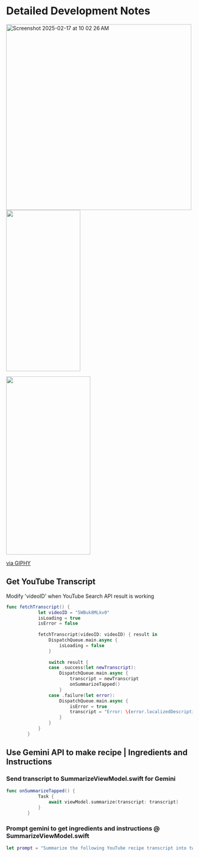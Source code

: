 # Detailed Development Notes

<img width="500" alt="Screenshot 2025-02-17 at 10 02 26 AM" src="https://github.com/user-attachments/assets/e0c5c1e4-9391-4824-83be-604233fb54f4" />

<img src="https://media.giphy.com/media/p5jIRzm2N2oCRMnfm4/giphy.gif" width="200" height="434">

<img src="https://giphy.com/embed/p5jIRzm2N2oCRMnfm4" width="227" height="480" style="" frameBorder="0" class="giphy-embed" allowFullScreen></iframe><p><a href="https://giphy.com/gifs/p5jIRzm2N2oCRMnfm4">via GIPHY</a></p>

## Get YouTube Transcript

Modify 'videoID' when YouTube Search API result is working

```swift
func fetchTranscript() {
            let videoID = "5WBuk8MLkv0"
            isLoading = true
            isError = false
            
            fetchTranscript(videoID: videoID) { result in
                DispatchQueue.main.async {
                    isLoading = false
                }
                
                switch result {
                case .success(let newTranscript):
                    DispatchQueue.main.async {
                        transcript = newTranscript
                        onSummarizeTapped()
                    }
                case .failure(let error):
                    DispatchQueue.main.async {
                        isError = true
                        transcript = "Error: \(error.localizedDescription)"
                    }
                }
            }
        }
```

## Use Gemini API to make recipe | Ingredients and Instructions

### Send transcript to SummarizeViewModel.swift for Gemini

```swift
func onSummarizeTapped() {
            Task {
                await viewModel.summarize(transcript: transcript)
            }
        }
```

### Prompt gemini to get ingredients and instructions @ SummarizeViewModel.swift

```swift
let prompt = "Summarize the following YouTube recipe transcript into two sections: Ingredients and Instructions. The Ingredients section should list all ingredients with their quantities, formatted as bullet points. The Instructions section should be numbered, with each step describing the cooking process in a concise manner:  \(transcript)"
```


